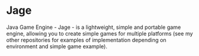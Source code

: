 # Jage
Java Game Engine - Jage - is a lightweight, simple and portable game engine, allowing you to create simple games for multiple platforms (see my other repositories for examples of implementation depending on environment and simple game example).
